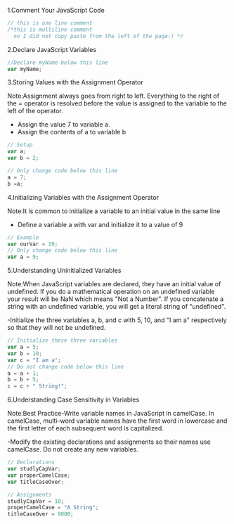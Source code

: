 1.Comment Your JavaScript Code

```JavaScript
// this is one line comment
/*this is multiline comment
  no I did not copy paste from the left of the page:) */
  ```
  
2.Declare JavaScript Variables

```JavaScript
//Declare myName below this line
var myName;
```

3.Storing Values with the Assignment Operator

  Note:Assignment always goes from right to left. Everything to the right of the = operator is resolved before the value is assigned to the variable to the left of the operator.
  
  - Assign the value 7 to variable a.
  - Assign the contents of a to variable b
```JavaScript
// Setup
var a;
var b = 2;

// Only change code below this line
a = 7;
b =a;
```

4.Initializing Variables with the Assignment Operator

  Note:It is common to initialize a variable to an initial value in the same line
  
  - Define a variable a with var and initialize it to a value of 9
```JavaScript
// Example
var ourVar = 19;
// Only change code below this line
var a = 9;
```

5.Understanding Uninitialized Variables

  Note:When JavaScript variables are declared, they have an initial value of undefined. If you do a mathematical operation on an undefined variable your result will be NaN which means "Not a Number". If you concatenate a string with an undefined variable, you will get a literal string of "undefined".
  
  -Initialize the three variables a, b, and c with 5, 10, and "I am a" respectively so that they will not be undefined.
```JavaScript
// Initialize these three variables
var a = 5;
var b = 10;
var c = "I am a";
// Do not change code below this line
a = a + 1;
b = b + 5;
c = c + " String!";
```

6.Understanding Case Sensitivity in Variables

Note:Best Practice-Write variable names in JavaScript in camelCase. In camelCase, multi-word variable names have the first word in lowercase and the first letter of each subsequent word is capitalized.

  -Modify the existing declarations and assignments so their names use camelCase.
Do not create any new variables.
```JavaScript
// Declarations
var studlyCapVar;
var properCamelCase;
var titleCaseOver;

// Assignments
studlyCapVar = 10;
properCamelCase = "A String";
titleCaseOver = 9000;
```


```JavaScript

```


```JavaScript

```

```JavaScript

```
```JavaScript

```

```JavaScript

```
